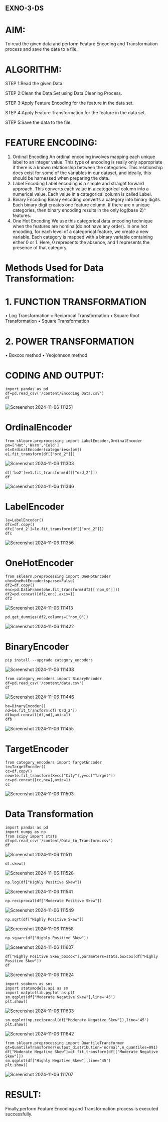 ## EXNO-3-DS

# AIM:
To read the given data and perform Feature Encoding and Transformation process and save the data to a file.

# ALGORITHM:
STEP 1:Read the given Data.

STEP 2:Clean the Data Set using Data Cleaning Process.

STEP 3:Apply Feature Encoding for the feature in the data set.

STEP 4:Apply Feature Transformation for the feature in the data set.

STEP 5:Save the data to the file.

# FEATURE ENCODING:
1. Ordinal Encoding
An ordinal encoding involves mapping each unique label to an integer value. This type of encoding is really only appropriate if there is a known relationship between the categories. This relationship does exist for some of the variables in our dataset, and ideally, this should be harnessed when preparing the data.
2. Label Encoding
Label encoding is a simple and straight forward approach. This converts each value in a categorical column into a numerical value. Each value in a categorical column is called Label.
3. Binary Encoding
Binary encoding converts a category into binary digits. Each binary digit creates one feature column. If there are n unique categories, then binary encoding results in the only log(base 2)ⁿ features.
4. One Hot Encoding
We use this categorical data encoding technique when the features are nominal(do not have any order). In one hot encoding, for each level of a categorical feature, we create a new variable. Each category is mapped with a binary variable containing either 0 or 1. Here, 0 represents the absence, and 1 represents the presence of that category.

# Methods Used for Data Transformation:
  # 1. FUNCTION TRANSFORMATION
• Log Transformation
• Reciprocal Transformation
• Square Root Transformation
• Square Transformation
  # 2. POWER TRANSFORMATION
• Boxcox method
• Yeojohnson method

# CODING AND OUTPUT:
~~~
import pandas as pd
df=pd.read_csv('/content/Encoding Data.csv')
df
~~~
![Screenshot 2024-11-06 111251](https://github.com/user-attachments/assets/1f2bc63a-0f80-42ad-ba45-1206524f538a)
# OrdinalEncoder
~~~
from sklearn.preprocessing import LabelEncoder,OrdinalEncoder
pm=['Hot','Warm','Cold']
e1=OrdinalEncoder(categories=[pm])
e1.fit_transform(df[["ord_2"]])
~~~
![Screenshot 2024-11-06 111303](https://github.com/user-attachments/assets/f1e981a7-9b52-47d3-9bba-2dfa0d8b1ea6)
~~~
df['bo2']=e1.fit_transform(df[["ord_2"]])
df
~~~
![Screenshot 2024-11-06 111346](https://github.com/user-attachments/assets/e06525c6-4cae-48f3-9722-5b7f4cbce845)
# LabelEncoder
~~~
le=LabelEncoder()
dfc=df.copy()
dfc['ord_2']=le.fit_transform(df[["ord_2"]])
dfc
~~~
![Screenshot 2024-11-06 111356](https://github.com/user-attachments/assets/a1ea322c-cc5b-4ecc-83c4-9717472c3de5)
# OneHotEncoder
~~~
from sklearn.preprocessing import OneHotEncoder
ohe=OneHotEncoder(sparse=False)
df2=df.copy()
enc=pd.DataFrame(ohe.fit_transform(df2[['nom_0']]))
df2=pd.concat([df2,enc],axis=1)
df2
~~~
![Screenshot 2024-11-06 111413](https://github.com/user-attachments/assets/7196171b-511e-40fb-a2a3-7ab2810b124c)
~~~
pd.get_dummies(df2,columns=["nom_0"])
~~~
![Screenshot 2024-11-06 111422](https://github.com/user-attachments/assets/95e5a667-6777-42ad-afaf-87f44a0537cf)
# BinaryEncoder
~~~
pip install --upgrade category_encoders
~~~
![Screenshot 2024-11-06 111438](https://github.com/user-attachments/assets/2139d4ea-1c66-431e-ba06-f41438033f61)
~~~
from category_encoders import BinaryEncoder
df=pd.read_csv('/content/data.csv')
df
~~~
![Screenshot 2024-11-06 111446](https://github.com/user-attachments/assets/32abeffe-e508-4aaa-b47e-f28fb0d6cb8b)
~~~
be=BinaryEncoder()
nd=be.fit_transform(df['Ord_2'])
dfb=pd.concat([df,nd],axis=1)
dfb
~~~
![Screenshot 2024-11-06 111455](https://github.com/user-attachments/assets/c07a9067-a776-4f5b-bc94-464a55b4f4a3)
# TargetEncoder
~~~
from category_encoders import TargetEncoder
te=TargetEncoder()
cc=df.copy()
new=te.fit_transform(X=cc["City"],y=cc["Target"])
cc=pd.concat([cc,new],axis=1)
cc
~~~
![Screenshot 2024-11-06 111503](https://github.com/user-attachments/assets/49ab6c61-29b5-40ff-b417-496f5a111034)
# Data Transformation
~~~
import pandas as pd
import numpy as np
from scipy import stats
df=pd.read_csv('/content/Data_to_Transform.csv')
df
~~~
![Screenshot 2024-11-06 111511](https://github.com/user-attachments/assets/9f0119e7-20c5-43a9-b348-46cc6f4b46f6)
~~~
df.skew()
~~~
![Screenshot 2024-11-06 111528](https://github.com/user-attachments/assets/dba468ac-d243-43bf-aa81-a982f3045fed)
~~~
np.log(df["Highly Positive Skew"])
~~~
![Screenshot 2024-11-06 111541](https://github.com/user-attachments/assets/3e8dfe2d-bb1e-41aa-837e-88ab4faa8dd8)
~~~
np.reciprocal(df["Moderate Positive Skew"])
~~~
![Screenshot 2024-11-06 111549](https://github.com/user-attachments/assets/a91625fd-a9c7-4c41-9214-8f3a0c1f2f57)
~~~
np.sqrt(df["Highly Positive Skew"])
~~~
![Screenshot 2024-11-06 111558](https://github.com/user-attachments/assets/7257fd0e-8b55-4d5c-b491-e3730432affd)
~~~
np.square(df["Highly Positive Skew"])
~~~
![Screenshot 2024-11-06 111607](https://github.com/user-attachments/assets/75bb54ab-80cb-4c33-8694-c56accb02ee9)
~~~
df["Highly Positive Skew_boxcox"],parameters=stats.boxcox(df["Highly Positive Skew"])
df
~~~
![Screenshot 2024-11-06 111624](https://github.com/user-attachments/assets/80d97a72-d400-468f-8c7a-12f04b71bab5)
~~~
import seaborn as sns
import statsmodels.api as sm
import matplotlib.pyplot as plt
sm.qqplot(df["Moderate Negative Skew"],line='45')
plt.show()
~~~
![Screenshot 2024-11-06 111633](https://github.com/user-attachments/assets/32558398-392b-4b14-ba90-ab1df6c9801f)
~~~
sm.qqplot(np.reciprocal(df["Moderate Negative Skew"]),line='45')
plt.show()
~~~
![Screenshot 2024-11-06 111642](https://github.com/user-attachments/assets/6e8387f5-b86f-4350-8d15-46ffa9acf9d3)
~~~
from sklearn.preprocessing import QuantileTransformer
qt=QuantileTransformer(output_distribution='normal',n_quantiles=891)
df["Moderate Negative Skew"]=qt.fit_transform(df[["Moderate Negative Skew"]])
sm.qqplot(df["Highly Negative Skew"],line='45')
plt.show()
~~~
![Screenshot 2024-11-06 111707](https://github.com/user-attachments/assets/49161fd2-8efa-4829-9ac7-f4640562ca9e)


# RESULT:
Finally,perform Feature Encoding and Transformation process is executed successfully.

       
